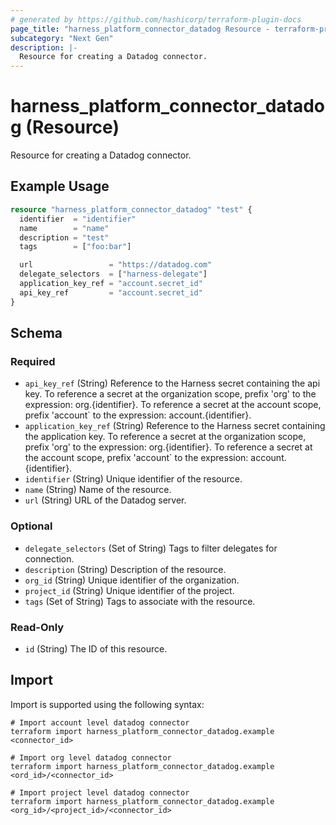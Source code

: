 ```yaml
---
# generated by https://github.com/hashicorp/terraform-plugin-docs
page_title: "harness_platform_connector_datadog Resource - terraform-provider-harness"
subcategory: "Next Gen"
description: |-
  Resource for creating a Datadog connector.
---
```


# harness_platform_connector_datadog (Resource)

Resource for creating a Datadog connector.

## Example Usage

```terraform
resource "harness_platform_connector_datadog" "test" {
  identifier  = "identifier"
  name        = "name"
  description = "test"
  tags        = ["foo:bar"]

  url                 = "https://datadog.com"
  delegate_selectors  = ["harness-delegate"]
  application_key_ref = "account.secret_id"
  api_key_ref         = "account.secret_id"
}
```

<!-- schema generated by tfplugindocs -->
## Schema

### Required

- `api_key_ref` (String) Reference to the Harness secret containing the api key. To reference a secret at the organization scope, prefix 'org' to the expression: org.{identifier}. To reference a secret at the account scope, prefix 'account` to the expression: account.{identifier}.
- `application_key_ref` (String) Reference to the Harness secret containing the application key. To reference a secret at the organization scope, prefix 'org' to the expression: org.{identifier}. To reference a secret at the account scope, prefix 'account` to the expression: account.{identifier}.
- `identifier` (String) Unique identifier of the resource.
- `name` (String) Name of the resource.
- `url` (String) URL of the Datadog server.

### Optional

- `delegate_selectors` (Set of String) Tags to filter delegates for connection.
- `description` (String) Description of the resource.
- `org_id` (String) Unique identifier of the organization.
- `project_id` (String) Unique identifier of the project.
- `tags` (Set of String) Tags to associate with the resource.

### Read-Only

- `id` (String) The ID of this resource.

## Import

Import is supported using the following syntax:

```shell
# Import account level datadog connector 
terraform import harness_platform_connector_datadog.example <connector_id>

# Import org level datadog connector 
terraform import harness_platform_connector_datadog.example <ord_id>/<connector_id>

# Import project level datadog connector 
terraform import harness_platform_connector_datadog.example <org_id>/<project_id>/<connector_id>
```
